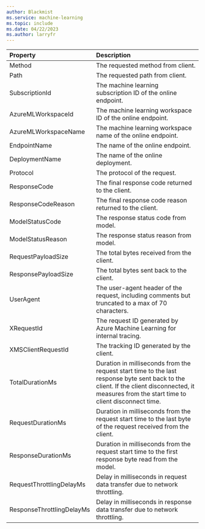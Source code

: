 ```yaml
---
author: Blackmist
ms.service: machine-learning
ms.topic: include
ms.date: 04/22/2023
ms.author: larryfr
---
```


| Property | Description |
|:--- |:--- |
| Method | The requested method from client. 
| Path | The requested path from client. 
| SubscriptionId | The machine learning subscription ID of the online endpoint. 
| AzureMLWorkspaceId | The machine learning workspace ID of the online endpoint. 
| AzureMLWorkspaceName | The machine learning workspace name of the online endpoint. 
| EndpointName | The name of the online endpoint. 
| DeploymentName | The name of the online deployment. 
| Protocol | The protocol of the request. 
| ResponseCode | The final response code returned to the client. 
| ResponseCodeReason | The final response code reason returned to the client. 
| ModelStatusCode | The response status code from model. 
| ModelStatusReason | The response status reason from model. 
| RequestPayloadSize | The total bytes received from the client. 
| ResponsePayloadSize | The total bytes sent back to the client. 
| UserAgent | The user-agent header of the request, including comments but truncated to a max of 70 characters.
| XRequestId | The request ID generated by Azure Machine Learning for internal tracing. 
| XMSClientRequestId | The tracking ID generated by the client. 
| TotalDurationMs | Duration in milliseconds from the request start time to the last response byte sent back to the client. If the client disconnected, it measures from the start time to client disconnect time. 
| RequestDurationMs | Duration in milliseconds from the request start time to the last byte of the request received from the client. 
| ResponseDurationMs | Duration in milliseconds from the request start time to the first response byte read from the model. 
| RequestThrottlingDelayMs | Delay in milliseconds in request data transfer due to network throttling. 
| ResponseThrottlingDelayMs | Delay in milliseconds in response data transfer due to network throttling. 